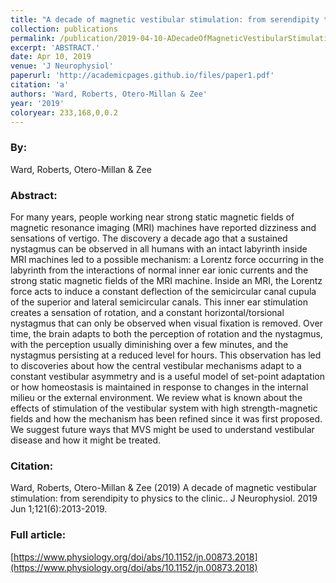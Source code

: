 ```yaml
---
title: "A decade of magnetic vestibular stimulation: from serendipity to physics to the clinic."
collection: publications
permalink: /publication/2019-04-10-ADecadeOfMagneticVestibularStimulation_FromSerendipityToPhysics
excerpt: 'ABSTRACT.'
date: Apr 10, 2019
venue: 'J Neurophysiol'
paperurl: 'http://academicpages.github.io/files/paper1.pdf'
citation: 'a'
authors: 'Ward, Roberts, Otero-Millan & Zee'
year: '2019'
coloryear: 233,168,0,0.2
---
```


### By: 
Ward, Roberts, Otero-Millan & Zee

### Abstract: 
For many years, people working near strong static magnetic fields of magnetic resonance imaging (MRI) machines have reported dizziness and sensations of vertigo. The discovery a decade ago that a sustained nystagmus can be observed in all humans with an intact labyrinth inside MRI machines led to a possible mechanism: a Lorentz force occurring in the labyrinth from the interactions of normal inner ear ionic currents and the strong static magnetic fields of the MRI machine. Inside an MRI, the Lorentz force acts to induce a constant deflection of the semicircular canal cupula of the superior and lateral semicircular canals. This inner ear stimulation creates a sensation of rotation, and a constant horizontal/torsional nystagmus that can only be observed when visual fixation is removed. Over time, the brain adapts to both the perception of rotation and the nystagmus, with the perception usually diminishing over a few minutes, and the nystagmus persisting at a reduced level for hours. This observation has led to discoveries about how the central vestibular mechanisms adapt to a constant vestibular asymmetry and is a useful model of set-point adaptation or how homeostasis is maintained in response to changes in the internal milieu or the external environment. We review what is known about the effects of stimulation of the vestibular system with high strength-magnetic fields and how the mechanism has been refined since it was first proposed. We suggest future ways that MVS might be used to understand vestibular disease and how it might be treated.

### Citation: 
Ward, Roberts, Otero-Millan & Zee (2019) A decade of magnetic vestibular stimulation: from serendipity to physics to the clinic.. J Neurophysiol. 2019 Jun 1;121(6):2013-2019. 

### Full article: 
[https://www.physiology.org/doi/abs/10.1152/jn.00873.2018](https://www.physiology.org/doi/abs/10.1152/jn.00873.2018)
